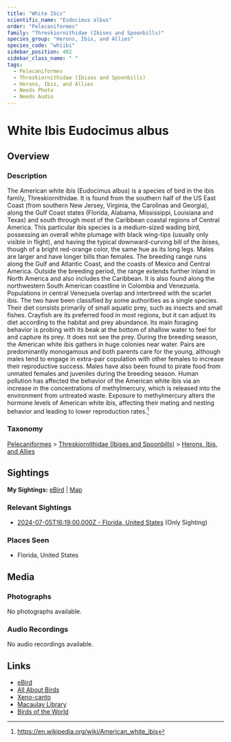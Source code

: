 ```yaml
---
title: "White Ibis"
scientific_name: "Eudocimus albus"
order: "Pelecaniformes"
family: "Threskiornithidae (Ibises and Spoonbills)"
species_group: "Herons, Ibis, and Allies"
species_code: "whiibi"
sidebar_position: 402
sidebar_class_name: " "
tags: 
  - Pelecaniformes
  - Threskiornithidae (Ibises and Spoonbills)
  - Herons, Ibis, and Allies
  - Needs Photo
  - Needs Audio
---
```


# White Ibis <span className='sci_name'>Eudocimus albus</span>

## Overview

### Description
The American white ibis (Eudocimus albus) is a species of bird in the ibis family, Threskiornithidae. It is found from the southern half of the US East Coast (from southern New Jersey, Virginia, the Carolinas and Georgia), along the Gulf Coast states (Florida, Alabama, Mississippi, Louisiana and Texas) and south through most of the Caribbean coastal regions of Central America. This particular ibis species is a medium-sized wading bird, possessing an overall white plumage with black wing-tips (usually only visible in flight), and having the typical downward-curving bill of the ibises, though of a bright red-orange color, the same hue as its long legs. Males are larger and have longer bills than females. The breeding range runs along the Gulf and Atlantic Coast, and the coasts of Mexico and Central America. Outside the breeding period, the range extends further inland in North America and also includes the Caribbean. It is also found along the northwestern South American coastline in Colombia and Venezuela. Populations in central Venezuela overlap and interbreed with the scarlet ibis. The two have been classified by some authorities as a single species.
Their diet consists primarily of small aquatic prey, such as insects and small fishes. Crayfish are its preferred food in most regions, but it can adjust its diet according to the habitat and prey abundance. Its main foraging behavior is probing with its beak at the bottom of shallow water to feel for and capture its prey. It does not see the prey.
During the breeding season, the American white ibis gathers in huge colonies near water. Pairs are predominantly monogamous and both parents care for the young, although males tend to engage in extra-pair copulation with other females to increase their reproductive success. Males have also been found to pirate food from unmated females and juveniles during the breeding season.
Human pollution has affected the behavior of the American white ibis via an increase in the concentrations of methylmercury, which is released into the environment from untreated waste. Exposure to methylmercury alters the hormone levels of American white ibis, affecting their mating and nesting behavior and leading to lower reproduction rates.[^1]

[^1]: https://en.wikipedia.org/wiki/American_white_ibis

### Taxonomy
[Pelecaniformes](/tags/pelecaniformes) > [Threskiornithidae (Ibises and Spoonbills)](/tags/threskiornithidae-ibises-and-spoonbills) > [Herons, Ibis, and Allies](/tags/herons-ibis-and-allies)


## Sightings

**My Sightings:** [eBird](https://ebird.org/lifelist?r=world&time=life&spp=whiibi) | [Map](/map?species_code=whiibi)

### Relevant Sightings

* [2024-07-05T16:19:00.000Z - Florida, United States](https://ebird.org/checklist/S185489786) (Only Sighting)

### Places Seen

* Florida, United States



## Media
### Photographs
No photographs available.

### Audio Recordings
No audio recordings available.

## Links
* [eBird](https://ebird.org/species/whiibi) 
* [All About Birds](https://www.allaboutbirds.org/guide/whiibi) 
* [Xeno-canto](https://www.xeno-canto.org/species/eudocimus-albus) 
* [Macaulay Library](https://search.macaulaylibrary.org/catalog?taxonCode=whiibi&sort=rating_rank_desc)
* [Birds of the World](https://birdsoftheworld.org/bow/species/whiibi)
